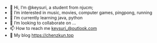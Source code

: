 - 👋 Hi, I’m @keysuri, a student from njucm;
- 👀 I’m interested in music, movies, computer games, pingpong, running
- 🌱 I’m currently learning java, python
- 💞️ I’m looking to collaborate on ...
- 📫 How to reach me <keysuri_@outlook.com>
- :tada:  My blog <https://chenzkun.top>
<!---
keysuri/keysuri is a ✨ special ✨ repository because its `README.md` (this file) appears on your GitHub profile.
You can click the Preview link to take a look at your changes.
--->
